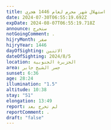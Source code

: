 ```yaml
---
title: استهلال شهر محرم لعام 1446 هجري
date: 2024-07-30T06:55:19.692Z
expDate: 2024-08-07T06:55:19.718Z
announce: ستخرج
notGoingComment: .
hijryMonth: صفر
hijryYear: 1446
dayOfSighting: الاثنين
dateOfSighting: 2024/8/5
location: الجزيرة الجنوبية
area: جسر الشيخ جابر
sunset: 6:36
age: 28:24
illumination: "1.5"
altitude: 10:38
stay: "51"
elongation: 13:49
report: لم تخرج بعد
reportComment: .
draft: "false"
---
```

